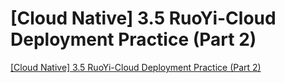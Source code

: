 # [Cloud Native] 3.5 RuoYi-Cloud Deployment Practice (Part 2)
[[Cloud Native] 3.5 RuoYi-Cloud Deployment Practice (Part 2)](https://aiwithcloud.com/2022/09/15/cloud_native_3-5_ruoyi_cloud_deployment_practice_part_2/)